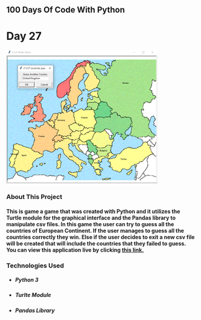 ## 100 Days Of Code With Python

# Day 27

<p align="Left">
  <img src="./Game-Sample.png" width="400px">
</p>

### About This Project

#### This is game a game that was created with Python and it utilizes the Turtle module for the graphical interface and the Pandas library to manipulate csv files. In this game the user can try to guess all the countries of European Continent. If the user manages to guess all the countries correctly they win. Else if the user decides to exit a new csv file will be created that will include the countries that they failed to guess. You can view this application live by clicking [this link.](https://repl.it/@ArisRoutsis/Guess-The-European-Country-Game#main.py)

### Technologies Used

- ##### Python 3
- ##### Turlte Module
- ##### Pandas Library
